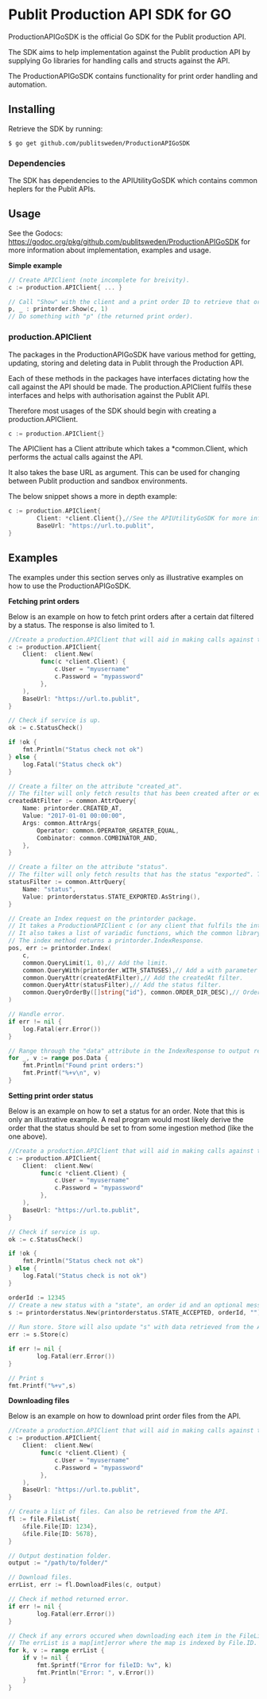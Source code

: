 # Publit Production API SDK for GO

ProductionAPIGoSDK is the official Go SDK for the Publit production API.

The SDK aims to help implementation against the Publit production API by supplying Go libraries for handling 
calls and structs against the API.

The ProductionAPIGoSDK contains functionality for print order handling and automation.

## Installing

Retrieve the SDK by running:

`$ go get github.com/publitsweden/ProductionAPIGoSDK`

### Dependencies

The SDK has dependencies to the APIUtilityGoSDK which contains common heplers for the Publit APIs.

## Usage

See the Godocs: https://godoc.org/pkg/github.com/publitsweden/ProductionAPIGoSDK for more information about implementation, examples and usage.

**Simple example**
```Go
// Create APIClient (note incomplete for breivity).
c := production.APIClient{ ... }

// Call "Show" with the client and a print order ID to retrieve that order from the Publit API.
p, _ : printorder.Show(c, 1)
// Do something with "p" (the returned print order).
```

### production.APIClient
The packages in the ProductionAPIGoSDK have various method for getting, updating, storing and deleting data in Publit through the Production API.

Each of these methods in the packages have interfaces dictating how the call against the API should be made.
The production.APIClient fulfils these interfaces and helps with authorisation against the Publit API.

Therefore most usages of the SDK should begin with creating a production.APIClient.

```Go
c := production.APIClient{}
```

The APIClient has a Client attribute which takes a *common.Client, which performs the actual calls against the API.

It also takes the base URL as argument. This can be used for changing between Publit production and sandbox environments.

The below snippet shows a more in depth example:

```Go
c := production.APIClient{
        Client: *client.Client{},//See the APIUtilityGoSDK for more information about client.Client
        BaseUrl: "https://url.to.publit",
}
```

## Examples
The examples under this section serves only as illustrative examples on how to use the ProductionAPIGoSDK.

**Fetching print orders**

Below is an example on how to fetch print orders after a certain dat filtered by a status. 
The response is also limited to 1.

```Go 
//Create a production.APIClient that will aid in making calls against the API.
c := production.APIClient{
    Client:  client.New(
         func(c *client.Client) {
             c.User = "myusername"
             c.Password = "mypassword"
         },
    ),
    BaseUrl: "https://url.to.publit",
}

// Check if service is up.
ok := c.StatusCheck()

if !ok {
    fmt.Println("Status check not ok")
} else {
    log.Fatal("Status check ok")
}

// Create a filter on the attribute "created_at".
// The filter will only fetch results that has been created after or equal to the 1st ofh january 2017.
createdAtFilter := common.AttrQuery{
    Name: printorder.CREATED_AT,
    Value: "2017-01-01 00:00:00",
    Args: common.AttrArgs{
        Operator: common.OPERATOR_GREATER_EQUAL,
        Combinator: common.COMBINATOR_AND,
    },
}

// Create a filter on the attribute "status".
// The filter will only fetch results that has the status "exported". The state constant resides in the printorderstatus package.
statusFilter := common.AttrQuery{
    Name: "status",
    Value: printorderstatus.STATE_EXPORTED.AsString(),
}

// Create an Index request on the printorder package.
// It takes a ProductionAPIClient c (or any client that fulfils the interface states for the Index method in the printorders package).
// It also takes a list of variadic functions, which the common library has helpers for compiling more easily.
// The index method returns a printorder.IndexResponse.
pos, err := printorder.Index(
    c,
    common.QueryLimit(1, 0),// Add the limit.
    common.QueryWith(printorder.WITH_STATUSES),// Add a with parameter (this loads the resource with any related printorderstatuses). 
    common.QueryAttr(createdAtFilter),// Add the createdAt filter.
    common.QueryAttr(statusFilter),// Add the status filter.
    common.QueryOrderBy([]string{"id"}, common.ORDER_DIR_DESC),// Order results by id in descending direction.
)

// Handle error.
if err != nil {
    log.Fatal(err.Error())
}

// Range through the "data" attribute in the IndexResponse to output received print orders.
for _, v := range pos.Data {
    fmt.Println("Found print orders:")
    fmt.Printf("%+v\n", v)
}
```

**Setting print order status**

Below is an example on how to set a status for an order. Note that this is only an illustrative example.
A real program would most likely derive the order that the status should be set to from some ingestion method (like the one above).

```Go
//Create a production.APIClient that will aid in making calls against the API.
c := production.APIClient{
    Client:  client.New(
         func(c *client.Client) {
             c.User = "myusername"
             c.Password = "mypassword"
         },
    ),
    BaseUrl: "https://url.to.publit",
}

// Check if service is up.
ok := c.StatusCheck()

if !ok {
    fmt.Println("Status check not ok")
} else {
    log.Fatal("Status check is not ok")
}

orderId := 12345
// Create a new status with a "state", an order id and an optional message.
s := printorderstatus.New(printorderstatus.STATE_ACCEPTED, orderId, "")
    
// Run store. Store will also update "s" with data retrieved from the API.
err := s.Store(c)

if err != nil {
        log.Fatal(err.Error())
}

// Print s
fmt.Printf("%+v",s)

```

**Downloading files**

Below is an example on how to download print order files from the API.

```Go
//Create a production.APIClient that will aid in making calls against the API.
c := production.APIClient{
    Client:  client.New(
         func(c *client.Client) {
             c.User = "myusername"
             c.Password = "mypassword"
         },
    ),
    BaseUrl: "https://url.to.publit",
}

// Create a list of files. Can also be retrieved from the API.
fl := file.FileList{
    &file.File{ID: 1234},
    &file.File{ID: 5678},
}

// Output destination folder.
output := "/path/to/folder/"

// Download files.
errList, err := fl.DownloadFiles(c, output)

// Check if method returned error.
if err != nil {
        log.Fatal(err.Error())
}

// Check if any errors occured when downloading each item in the FileList.
// The errList is a map[int]error where the map is indexed by File.ID.
for k, v := range errList {
    if v != nil {
        fmt.Sprintf("Error for fileID: %v", k)
        fmt.Println("Error: ", v.Error())
    }
}

```